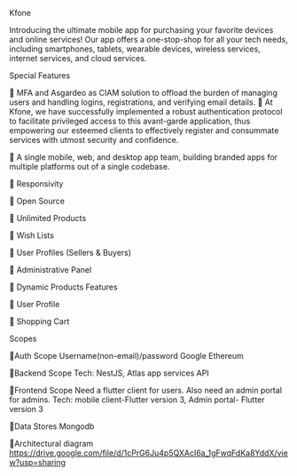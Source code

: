 Kfone

Introducing the ultimate mobile app for purchasing your favorite devices and online services! Our app offers a one-stop-shop for all your tech needs, including smartphones, tablets, wearable devices, wireless services, internet services, and cloud services.

Special Features

:small_blue_diamond: MFA and Asgardeo as CIAM solution to offload the burden of managing users and handling logins, registrations, and verifying email details.
:small_blue_diamond: At Kfone, we have successfully implemented a robust authentication protocol to facilitate privileged access to this avant-garde application, thus empowering our esteemed clients to effectively register and consummate services with utmost security and confidence.

:small_blue_diamond: A single mobile, web, and desktop app team, building branded apps for multiple platforms out of a single codebase.

:small_blue_diamond: Responsivity

:small_blue_diamond: Open Source

:small_blue_diamond: Unlimited Products

:small_blue_diamond: Wish Lists

:small_blue_diamond: User Profiles (Sellers & Buyers)

:small_blue_diamond: Administrative Panel

:small_blue_diamond: Dynamic Products Features

:small_blue_diamond: User Profile

:small_blue_diamond: Shopping Cart


Scopes

:dart:Auth Scope
Username(non-email)/password
Google
Ethereum

:dart:Backend Scope
Tech: NestJS, Atlas app services
API

:dart:Frontend Scope
Need a flutter client for users. Also need an admin portal for admins.
Tech: mobile client-Flutter version 3, Admin portal- Flutter version 3

:dart:Data Stores
Mongodb

:dart:Architectural diagram
https://drive.google.com/file/d/1cPrG6Ju4p5QXAcI6a_1gFwqFdKa8YddX/view?usp=sharing
